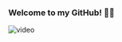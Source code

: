 ### Welcome to my GitHub! 👋🦕

<!--
**lyakusik/lyakusik** is a ✨ _special_ ✨ repository because its `README.md` (this file) appears on your GitHub profile.

Here are some ideas to get you started:

- 🔭 I’m currently working on ...
- 🌱 I’m currently learning ...
- 👯 I’m looking to collaborate on ...
- 🤔 I’m looking for help with ...
- 💬 Ask me about ...
- 📫 How to reach me: ...
- 😄 Pronouns: ...
- ⚡ Fun fact: ...
-->

![video](https://github.com/lyakusik/lyakusik/assets/95689991/0b03823b-1e6b-4a5c-9ccc-6845c2247235)



